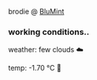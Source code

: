 brodie @ [BluMint](https://www.linkedin.com/company/blumint-io/)

<!--weather_start-->
### working conditions..

weather: few clouds ☁️

temp: -1.70 °C 🧥

<!--weather_end-->
